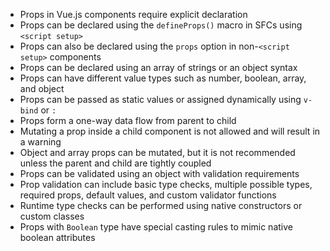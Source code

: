 - Props in Vue.js components require explicit declaration
- Props can be declared using the `defineProps()` macro in SFCs using `<script setup>`
- Props can also be declared using the `props` option in non-`<script setup>` components
- Props can be declared using an array of strings or an object syntax
- Props can have different value types such as number, boolean, array, and object
- Props can be passed as static values or assigned dynamically using `v-bind` or `:`
- Props form a one-way data flow from parent to child
- Mutating a prop inside a child component is not allowed and will result in a warning
- Object and array props can be mutated, but it is not recommended unless the parent and child are tightly coupled
- Props can be validated using an object with validation requirements
- Prop validation can include basic type checks, multiple possible types, required props, default values, and custom validator functions
- Runtime type checks can be performed using native constructors or custom classes
- Props with `Boolean` type have special casting rules to mimic native boolean attributes